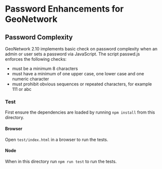 # Password Enhancements for GeoNetwork

## Password Complexity

GeoNetwork 2.10 implements basic check on password complexity when an admin or user sets a password via JavaScript. The script passwd.js enforces the following checks:

* must be a minimum 8 characters
* must have a minimum of one upper case, one lower case and one numeric character
* must prohibit obvious sequences or repeated characters, for example 111 or abc

### Test

First ensure the dependencies are loaded by running `npm install` from this directory.

#### Browser

Open `test/index.html` in a browser to run the tests.

#### Node

When in this directory run `npm run test` to run the tests.
